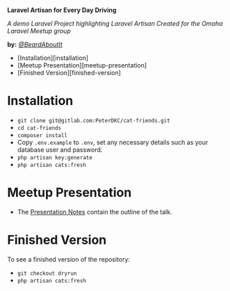 **Laravel Artisan for Every Day Driving**

*A demo Laravel Project highlighting Laravel Artisan*
*Created for the Omaha Laravel Meetup group*

**by:** *[@BeardAboutIt](https://twitter.com/BeardAboutIt)*

<!-- MarkdownTOC autolink="true" autoanchor="true" -->

- [Installation][installation]
- [Meetup Presentation][meetup-presentation]
- [Finished Version][finished-version]

<!-- /MarkdownTOC -->


<a name="installation"></a>
# Installation

- `git clone git@gitlab.com:PeterDKC/cat-friends.git`
- `cd cat-friends`
- `composer install`
- Copy `.env.example` to `.env`, set any necessary details such as your database user and password.
- `php artisan key:generate`
- `php artisan cats:fresh`

<a name="meetup-presentation"></a>
# Meetup Presentation

- The [Presentation Notes](PRESENTATION.md) contain the outline of the talk.

<a name="finished-version"></a>
# Finished Version

To see a finished version of the repository:

- `git checkout dryrun`
- `php artisan cats:fresh`
